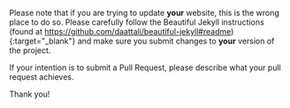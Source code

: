 Please note that if you are trying to update **your** website, this is the wrong place to do so. Please carefully follow the Beautiful Jekyll instructions (found at https://github.com/daattali/beautiful-jekyll#readme){:target="_blank"} and make sure you submit changes to **your** version of the project.

If your intention is to submit a Pull Request, please describe what your pull request achieves.

Thank you!
